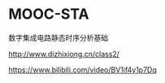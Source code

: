 # MOOC-STA

数字集成电路静态时序分析基础

http://www.dizhixiong.cn/class2/

https://www.bilibili.com/video/BV1if4y1p7Dq



